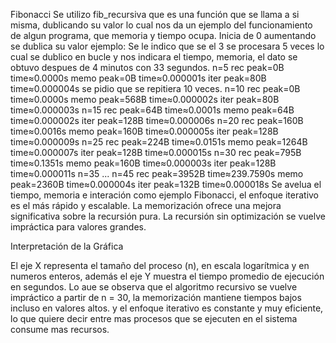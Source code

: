 Fibonacci
Se utilizo fib_recursiva que es una función que se llama a si misma, dublicando su valor 
lo cual nos da un ejemplo del funcionamiento de algun programa, que memoria y tiempo ocupa.
Inicia de 0 aumentando se dublica su valor ejemplo:
Se le indico que se el 3 se procesara 5 veces lo cual se dublico en bucle y nos indicara el tiempo, 
memoria, el dato se obtuvo despues de 4 minutos con 33 segundos.
n=5
  rec  peak=0B  time≈0.0000s
  memo peak=0B  time≈0.000001s
  iter peak=80B  time≈0.000004s
  se pidio que se repitiera 10 veces.
n=10
  rec  peak=0B  time≈0.0000s
  memo peak=568B  time≈0.000002s
  iter peak=80B  time≈0.000003s
n=15
  rec  peak=64B  time≈0.0001s
  memo peak=64B  time≈0.000002s
  iter peak=128B  time≈0.000006s
n=20
  rec  peak=160B  time≈0.0016s
  memo peak=160B  time≈0.000005s
  iter peak=128B  time≈0.000009s
n=25
  rec  peak=224B  time≈0.0151s
  memo peak=1264B  time≈0.000007s
  iter peak=128B  time≈0.000015s
n=30
  rec  peak=795B  time≈0.1351s
  memo peak=160B  time≈0.000003s
  iter peak=128B  time≈0.000011s
n=35
...
n=45
  rec  peak=3952B  time≈239.7590s
  memo peak=2360B  time≈0.000004s
  iter peak=132B  time≈0.000018s
Se avelua el tiempo, memoria e interación como ejemplo Fibonacci, el enfoque iterativo es el más rápido y escalable.
La memorización ofrece una mejora significativa sobre la recursión pura.
La recursión sin optimización se vuelve impráctica para valores grandes.

Interpretación de la Gráfica

El eje X representa el tamaño del proceso (n), en escala logarítmica y en numeros enteros, además el eje Y muestra el tiempo promedio de ejecución en segundos.
Lo aue se observa que el algoritmo recursivo se vuelve impráctico a partir de n = 30, la memorización mantiene tiempos bajos incluso en valores altos.
y el enfoque iterativo es constante y muy eficiente, lo que quiere decir entre mas procesos que se ejecuten en el sistema consume mas recursos.


